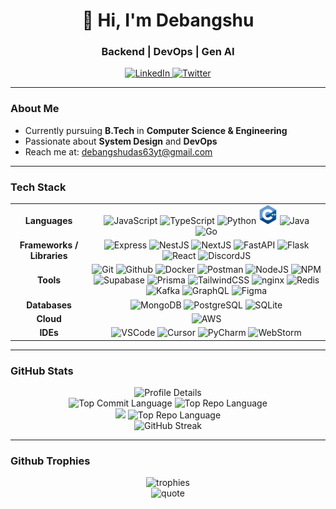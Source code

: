 <h1 align="center">👋 Hi, I'm Debangshu</h1>
<h3 align="center">Backend | DevOps | Gen AI</h3>
<div align="center">
  <a href="https://www.linkedin.com/in/debangshu919/" target="_blank" rel="noopener">
    <img src="https://img.shields.io/badge/LinkedIn-0077B5?style=for-the-badge&logo=linkedin&logoColor=white" alt="LinkedIn" height="28"/>
  </a>
  <a href="https://x.com/debangshu919" target="_blank" rel="noopener">
    <img src="https://img.shields.io/badge/Twitter-000000?style=for-the-badge&logo=x&logoColor=white" alt="Twitter" height="28"/>
  </a>
</div>

---

### About Me
- Currently pursuing **B.Tech** in **Computer Science & Engineering**
- Passionate about **System Design** and **DevOps**
- Reach me at: [debangshudas63yt@gmail.com](mailto:debangshudas63yt@gmail.com)

---

### Tech Stack
<div align="center">

|     |     |
| :-: | :-: |
| **Languages** | <img src="https://cdn.jsdelivr.net/gh/devicons/devicon/icons/javascript/javascript-original.svg" alt="JavaScript" width="30" height="30" /> <img src="https://cdn.jsdelivr.net/gh/devicons/devicon/icons/typescript/typescript-original.svg" alt="TypeScript" width="30" height="30" /> <img src="https://cdn.jsdelivr.net/gh/devicons/devicon/icons/python/python-original.svg" alt="Python" width="30" height="30" /> <img src="https://raw.githubusercontent.com/devicons/devicon/master/icons/cplusplus/cplusplus-original.svg" alt="C++" width="30" height="30" /> <img src="https://cdn.jsdelivr.net/gh/devicons/devicon@latest/icons/java/java-original-wordmark.svg" alt="Java" width="30" height="30" /> <img src="https://cdn.jsdelivr.net/gh/devicons/devicon@latest/icons/go/go-original-wordmark.svg" alt="Go" width="30" height="30" />|
| **Frameworks / Libraries** | <img src="https://cdn.jsdelivr.net/gh/devicons/devicon/icons/express/express-original.svg" alt="Express" width="30" height="30" /> <img src="https://cdn.jsdelivr.net/gh/devicons/devicon/icons/nestjs/nestjs-original.svg" alt="NestJS" width="30" height="30" /> <img src="https://cdn.jsdelivr.net/gh/devicons/devicon/icons/nextjs/nextjs-original.svg" alt="NextJS" width="30" height="30" /> <img src="https://cdn.jsdelivr.net/gh/devicons/devicon/icons/fastapi/fastapi-original.svg" alt="FastAPI" width="30" height="30" /> <img src="https://cdn.jsdelivr.net/gh/devicons/devicon/icons/flask/flask-original.svg" alt="Flask" width="30" height="30" /> <img src="https://cdn.jsdelivr.net/gh/devicons/devicon/icons/react/react-original.svg" alt="React" width="30" height="30" /> <img src="https://cdn.jsdelivr.net/gh/devicons/devicon@latest/icons/discordjs/discordjs-original.svg" alt="DiscordJS" width="30" height="30" /> |
| **Tools** | <img src="https://cdn.jsdelivr.net/gh/devicons/devicon/icons/git/git-original.svg" alt="Git" width="30" height="30" /> <img src="https://cdn.jsdelivr.net/gh/devicons/devicon/icons/github/github-original.svg" alt="Github" width="30" height="30" /> <img src="https://cdn.jsdelivr.net/gh/devicons/devicon/icons/docker/docker-original.svg" alt="Docker" width="30" height="30" /> <img src="https://cdn.jsdelivr.net/gh/devicons/devicon@latest/icons/postman/postman-original.svg" alt="Postman" width="30" height="30" /> <img src="https://cdn.jsdelivr.net/gh/devicons/devicon@latest/icons/nodejs/nodejs-original-wordmark.svg" alt="NodeJS" width="30" height="30" /> <img src="https://cdn.jsdelivr.net/gh/devicons/devicon@latest/icons/npm/npm-original-wordmark.svg" alt="NPM" width="30" height="30" /> <img src="https://cdn.jsdelivr.net/gh/devicons/devicon@latest/icons/supabase/supabase-original.svg" alt="Supabase" width="30" height="30" /> <img src="https://cdn.jsdelivr.net/gh/devicons/devicon@latest/icons/prisma/prisma-original.svg" alt="Prisma" width="30" height="30" /> <img src="https://cdn.jsdelivr.net/gh/devicons/devicon@latest/icons/tailwindcss/tailwindcss-original.svg" alt="TailwindCSS" width="30" height="30" /> <img src="https://cdn.jsdelivr.net/gh/devicons/devicon@latest/icons/nginx/nginx-original.svg" alt="nginx" width="30" height="30" /> <img src="https://cdn.jsdelivr.net/gh/devicons/devicon@latest/icons/redis/redis-original.svg" alt="Redis" width="30" height="30" /> <img src="https://cdn.jsdelivr.net/gh/devicons/devicon@latest/icons/apachekafka/apachekafka-original.svg" alt="Kafka" width="30" height="30" /> <img src="https://cdn.jsdelivr.net/gh/devicons/devicon@latest/icons/graphql/graphql-plain.svg" alt="GraphQL" width="30" height="30" /> <img src="https://cdn.jsdelivr.net/gh/devicons/devicon@latest/icons/figma/figma-original.svg" alt="Figma" width="30" height="30" /> |
| **Databases** | <img src="https://cdn.jsdelivr.net/gh/devicons/devicon@latest/icons/mongodb/mongodb-original.svg" alt="MongoDB" width="30" height="30" /> <img src="https://cdn.jsdelivr.net/gh/devicons/devicon@latest/icons/postgresql/postgresql-original.svg" alt="PostgreSQL" width="30" height="30" /> <img src="https://cdn.jsdelivr.net/gh/devicons/devicon@latest/icons/sqlite/sqlite-original.svg" alt="SQLite" width="30" height="30" /> |
| **Cloud** | <img src="https://cdn.jsdelivr.net/gh/devicons/devicon@latest/icons/amazonwebservices/amazonwebservices-original-wordmark.svg" alt="AWS" width="30" height="30" /> |
| **IDEs** | <img src="https://cdn.jsdelivr.net/gh/devicons/devicon@latest/icons/vscode/vscode-original.svg" alt="VSCode" width="30" height="30" /> <img src="https://img.icons8.com/?size=100&id=DiGZkjCzyZXn&format=png&color=000000" alt="Cursor" width="30" height="30" /> <img src="https://cdn.jsdelivr.net/gh/devicons/devicon@latest/icons/pycharm/pycharm-original.svg" alt="PyCharm" width="30" height="30" /> <img src="https://cdn.jsdelivr.net/gh/devicons/devicon@latest/icons/webstorm/webstorm-original.svg" alt="WebStorm" width="30" height="30" /> |
</div>

---

### GitHub Stats

<div align="center">
  <img src="http://github-profile-summary-cards.vercel.app/api/cards/profile-details?username=debangshu919&theme=github_dark" alt="Profile Details" height="171" />
  <br/>
  <img src="http://github-profile-summary-cards.vercel.app/api/cards/most-commit-language?username=debangshu919&theme=github_dark" alt="Top Commit Language" height="175" />
  <img src="http://github-profile-summary-cards.vercel.app/api/cards/repos-per-language?username=debangshu919&theme=github_dark" alt="Top Repo Language" height="175" />
  <br/>
  <img src="http://github-profile-summary-cards.vercel.app/api/cards/stats?username=debangshu919&theme=github_dark" height="175" />
  <img src="http://github-profile-summary-cards.vercel.app/api/cards/productive-time?username=debangshu919&theme=github_dark&utcOffset=8" alt="Top Repo Language" height="175" />
  <br/>
  <img src="https://streak-stats.demolab.com?user=debangshu919&theme=github-dark-blue&short_numbers=true&mode=weekly&card_width=600&card_height=171&hide_border=true" alt="GitHub Streak" />
</div>

---
### Github Trophies
<div align="center">
<img src="https://github-profile-trophy.vercel.app/?username=debangshu919&theme=onestar&no-frame=true&margin-w=12&row=1&column=5" alt="trophies"/>
</div>

<div align="center">
  <img src="https://quotes-github-readme.vercel.app/api?type=horizontal&theme=github_dark" alt="quote">
</div>
